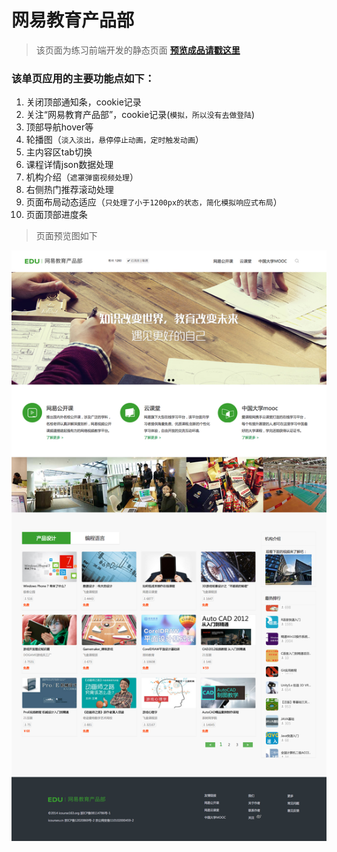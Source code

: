 # 网易教育产品部
> 该页面为练习前端开发的静态页面 [**预览成品请戳这里**](http://www.bx1987.com/edu/)

### 该单页应用的主要功能点如下：
1. 关闭顶部通知条，cookie记录
2. 关注“网易教育产品部”，cookie记录(`模拟，所以没有去做登陆`)
3. 顶部导航hover等
4. 轮播图（`淡入淡出，悬停停止动画，定时触发动画`）
5. 主内容区tab切换
6. 课程详情json数据处理
7. 机构介绍（`遮罩弹窗视频处理`）
8. 右侧热门推荐滚动处理
9. 页面布局动态适应（`只处理了小于1200px的状态，简化模拟响应式布局`）
10. 页面顶部进度条
> 页面预览图如下

![网易教育产品部预览图](https://github.com/blff122620/edu/blob/master/static/img/edu/snapshot.png?raw=true)
